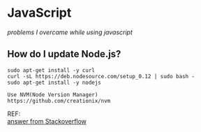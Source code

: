 # JavaScript
_problems I overcame while using javascript_

## How do I update Node.js?
```For Ubuntu:
sudo apt-get install -y curl
curl -sL https://deb.nodesource.com/setup_0.12 | sudo bash -
sudo apt-get install -y nodejs
```

```
Use NVM(Node Version Manager)
https://github.com/creationix/nvm
```

REF:  
[answer from Stackoverflow](https://stackoverflow.com/questions/8191459/how-do-i-update-node-js)
